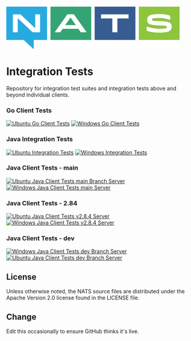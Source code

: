 ![NATS](images/large-logo.png)

# Integration Tests

Repository for integration test suites and integration tests above and beyond individual clients.

### Go Client Tests
[![Ubuntu Go Client Tests](https://github.com/nats-io/integration-tests/actions/workflows/go-client-tests-ubuntu.yml/badge.svg)](https://github.com/nats-io/integration-tests/actions/workflows/go-client-tests-ubuntu.yml)
[![Windows Go Client Tests](https://github.com/nats-io/integration-tests/actions/workflows/go-client-tests-windows.yml/badge.svg)](https://github.com/nats-io/integration-tests/actions/workflows/go-client-tests-windows.yml)

### Java Integration Tests
[![Ubuntu Integration Tests](https://github.com/nats-io/integration-tests/actions/workflows/integration-tests-ubuntu.yml/badge.svg)](https://github.com/nats-io/integration-tests/actions/workflows/integration-tests-ubuntu.yml)
[![Windows Integration Tests](https://github.com/nats-io/integration-tests/actions/workflows/integration-tests-windows.yml/badge.svg)](https://github.com/nats-io/integration-tests/actions/workflows/integration-tests-windows.yml)

### Java Client Tests - main 
[![Ubuntu Java Client Tests main Branch Server](https://github.com/nats-io/integration-tests/actions/workflows/java-client-tests-ubuntu.yml/badge.svg)](https://github.com/nats-io/integration-tests/actions/workflows/java-client-tests-ubuntu.yml)
[![Windows Java Client Tests main Server](https://github.com/nats-io/integration-tests/actions/workflows/java-client-tests-windows.yml/badge.svg)](https://github.com/nats-io/integration-tests/actions/workflows/java-client-tests-windows.yml)

### Java Client Tests - 2.84
[![Ubuntu Java Client Tests v2.8.4 Server](https://github.com/nats-io/integration-tests/actions/workflows/java-regression-tests-ubuntu-284.yml/badge.svg)](https://github.com/nats-io/integration-tests/actions/workflows/java-regression-tests-ubuntu-284.yml)
[![Windows Java Client Tests v2.8.4 Server](https://github.com/nats-io/integration-tests/actions/workflows/java-regression-tests-windows-284.yml/badge.svg)](https://github.com/nats-io/integration-tests/actions/workflows/java-regression-tests-windows-284.yml)

### Java Client Tests - dev
[![Windows Java Client Tests dev Branch Server](https://github.com/nats-io/integration-tests/actions/workflows/java-regression-tests-windows-dev.yml/badge.svg)](https://github.com/nats-io/integration-tests/actions/workflows/java-regression-tests-windows-dev.yml)
[![Ubuntu Java Client Tests dev Branch Server](https://github.com/nats-io/integration-tests/actions/workflows/java-regression-tests-ubuntu-dev.yml/badge.svg)](https://github.com/nats-io/integration-tests/actions/workflows/java-regression-tests-ubuntu-dev.yml)

## License

Unless otherwise noted, the NATS source files are distributed
under the Apache Version 2.0 license found in the LICENSE file.

## Change

Edit this occasionally to ensure GitHub thinks it's live.
